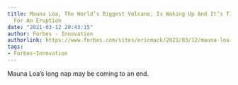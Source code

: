 ```yaml
---
title: Mauna Loa, The World’s Biggest Volcano, Is Waking Up And It’s Time To Prep
  For An Eruption
date: "2021-03-12 20:43:15"
author: Forbes - Innovation
authorlink: https://www.forbes.com/sites/ericmack/2021/03/12/mauna-loa-the-worlds-biggest-volcano-is-waking-up-and-its-time-to-prep-for-an-eruption/
tags:
- Forbes-Innovation
---
```

Mauna Loa’s long nap may be coming to an end.